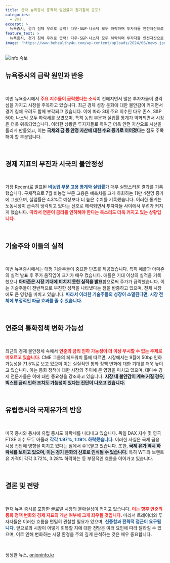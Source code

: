 ```yaml
---
title: 급락 뉴욕증시 충격적 실업률과 경기침체 공포!
categories:
  - 경제
excerpt: >
  뉴욕증시, 경기 침체 우려로 급락! 다우·S&P·나스닥 모두 하락하며 투자자들 안전자산으로 이동. 애플은 상승세 유지, 반면 아마존은 실적 부진으로 12% 이상 급락! 금리 인하 가능성 논란 속, 시장의 불확실성이 커지고 있다.
feature_text: >
  뉴욕증시, 경기 침체 우려로 급락! 다우·S&P·나스닥 모두 하락하며 투자자들 안전자산으로 이동. 애플은 상승세 유지, 반면 아마존은 실적 부진으로 12% 이상 급락! 금리 인하 가능성 논란 속, 시장의 불확실성이 커지고 있다.
image: 'https://www.behealthy4u.com/wp-content/uploads/2024/06/news.jpg'
---
```


<p><img src="https://www.behealthy4u.com/wp-content/uploads/2024/06/news.jpg" alt="info 속보" /></p>

<h2 data-ke-size="size26">뉴욕증시의 급락 원인과 반응</h2>

<p data-ke-size="size16">&nbsp;</p>

<p>이번 뉴욕증시에서 <b><span style="color: #ee2323;">주요 지수들이 급락했다는 소식</span></b>이 전해지면서 많은 투자자들이 경각심을 가지고 시장을 주목하고 있습니다. 최근 경제 성장 둔화에 대한 불안감이 커지면서 경기 침체 우려도 함께 부각되고 있습니다. 이에 따라 3대 주요 지수인 다우 존스, S&amp;P 500, 나스닥 모두 하락세를 보였으며, 특히 농업 부문과 실업률 통계가 악화되면서 시장은 더욱 위축되었습니다. 이러한 상황은 투자자들로 하여금 더욱 안전 자산으로 시선을 돌리게 만들었고, 이는 <b><span style="background-color: #21538527;">국채와 금 등 안정 자산에 대한 수요 증가로 이어졌다</span></b>는 점도 주목해야 할 부분입니다.</p>

<p data-ke-size="size16">&nbsp;</p>

<h2 data-ke-size="size26">경제 지표의 부진과 시국의 불안정성</h2>

<p data-ke-size="size16">&nbsp;</p>

<p>가장 Recent로 발표된 <b><span style="color: #1a5490;">비농업 부문 고용 통계와 실업률</span></b>가 매우 실망스러운 결과를 기록했습니다. 구체적으로 7월 비농업 부문 고용은 예측치를 크게 하회하는 11만 4천명 증가에 그쳤으며, 실업률은 4.3%로 예상보다 더 높은 수치를 기록했습니다. 이러한 통계는 노동시장이 급속히 냉각되고 있다는 신호로 해석되면서 투자자들 사이에서 우려가 커지게 했습니다. <b><span style="color: #ee2323;">따라서 연준이 금리를 인하해야 한다는 목소리도 더욱 커지고 있는 상황입니다.</span></b></p>

<p data-ke-size="size16">&nbsp;</p>

<h2 data-ke-size="size26">기술주와 이들의 실적</h2>

<p data-ke-size="size16">&nbsp;</p>

<p>이번 뉴욕증시에서는 대형 기술주들이 중요한 단초를 제공했습니다. 특히 애플과 아마존의 실적 발표 후 주가 움직임이 크기가 매우 컸습니다. 애플은 기대 이상의 실적을 기록했으나 <b><span style="background-color: #21538527;">아마존은 시장 기대에 미치지 못한 실적을 발표</span></b>함으로써 주가가 급락했습니다. 이는 기술주들이 전반적으로 부진한 성적을 나타냈다는 점을 반증하고 있으며, 전체 시장에도 큰 영향을 미치고 있습니다. <b><span style="color: #1a5490;">따라서 이러한 기술주들의 성장이 소멸된다면, 시장 전체에 부정적인 파급 효과를 줄 수 있습니다.</span></b></p>

<p data-ke-size="size16">&nbsp;</p>

<h2 data-ke-size="size26">연준의 통화정책 변화 가능성</h2>

<p data-ke-size="size16">&nbsp;</p>

<p>최근의 경제 불안정세 속에서 <b><span style="color: #ee2323;">연준의 금리 인하 가능성이 더 이상 무시할 수 없는 주제로 떠오르고 있습니다.</span></b> CME 그룹의 페드워치 툴에 따르면, 시장에서는 9월에 50bp 인하 가능성을 71.5%로 보고 있으며 이는 실질적인 통화 정책 변화에 대한 기대를 더욱 높이고 있습니다. 이는 통화 정책에 대한 시장의 추이에 큰 영향을 미치고 있으며, 대다수 경제 전문가들은 이에 대한 중요성을 강조하고 있습니다. <b><span style="background-color: #21538527;">시장 내 불안감이 계속 커질 경우, 빅스텝 금리 인하 조치도 가능성이 있다는 진단이 나오고 있습니다.</span></b></p>

<p data-ke-size="size16">&nbsp;</p>

<h2 data-ke-size="size26">유럽증시와 국제유가의 반응</h2>

<p data-ke-size="size16">&nbsp;</p>

<p>미국 증시와 동시에 유럽 증시도 하락세를 나타내고 있습니다. 독일 DAX 지수 및 영국 FTSE 지수 모두 아울러 <b><span style="color: #1a5490;">각각 1.97%, 1.19% 하락했습니다.</span></b> 이러한 사실은 국제 금융 시장 전반에 영향을 미치고 있다는 점에서 주목받고 있습니다. 또한, <b><span style="background-color: #21538527;">국제 유가 역시 하락세를 보이고 있으며, 이는 경기 둔화의 신호로 인식될 수 있습니다.</span></b> 특히 WTI와 브렌트유 가격이 각각 3.72%, 3.28% 하락하는 등 부정적인 흐름을 이어가고 있습니다.</p>

<p data-ke-size="size16">&nbsp;</p>

<h2 data-ke-size="size26">결론 및 전망</h2>

<p data-ke-size="size16">&nbsp;</p>

<p>현재 뉴욕 증시를 포함한 글로벌 시장의 불확실성이 커지고 있습니다. <b><span style="color: #ee2323;">이는 향후 연준의 통화 정책 변화와 경제 지표의 개선 여부에 크게 좌우될 것입니다.</span></b> 따라서 트레이더와 투자자들은 이러한 흐름을 면밀히 관찰할 필요가 있으며, <b><span style="color: #1a5490;">신중함과 전략적 접근이 요구됩니다.</span></b> 앞으로의 시장이 어떻게 회복할 지에 대한 전망은 여러 요인에 따라 달라질 수 있으며, 이로 인해 변화하는 시장 환경을 주의 깊게 분석하는 것은 매우 중요합니다.</p>

<p data-ke-size="size16">&nbsp;</p>
생생한 뉴스, <a href="https://onioninfo.kr" rel="dofollow">onioninfo.kr</a>


